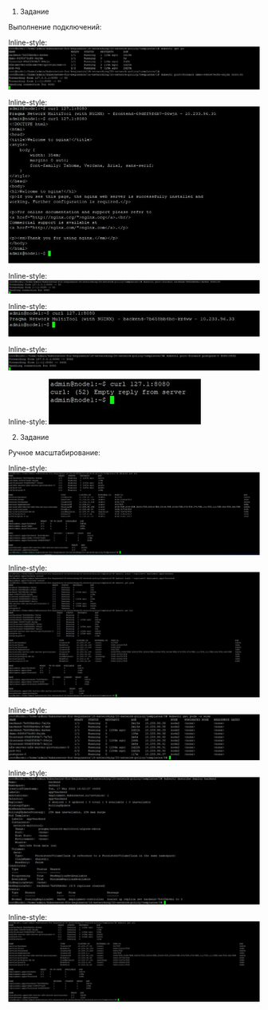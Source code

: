 1. Задание

Выполнение подключений: 

Inline-style: 
![alt text](https://github.com/Andrey-netology/13.3/blob/main/1.JPG "Logo Title Text 1")

Inline-style: 
![alt text](https://github.com/Andrey-netology/13.3/blob/main/2.JPG "Logo Title Text 1")

Inline-style: 
![alt text](https://github.com/Andrey-netology/13.3/blob/main/3.JPG "Logo Title Text 1")

Inline-style: 
![alt text](https://github.com/Andrey-netology/13.3/blob/main/4.JPG "Logo Title Text 1")

Inline-style: 
![alt text](https://github.com/Andrey-netology/13.3/blob/main/5.JPG "Logo Title Text 1")

Inline-style: 
![alt text](https://github.com/Andrey-netology/13.3/blob/main/6.JPG "Logo Title Text 1")

2. Задание

Ручное масштабирование: 

Inline-style: 
![alt text](https://github.com/Andrey-netology/13.3/blob/main/11.JPG "Logo Title Text 1")

Inline-style: 
![alt text](https://github.com/Andrey-netology/13.3/blob/main/22.JPG "Logo Title Text 1")

Inline-style: 
![alt text](https://github.com/Andrey-netology/13.3/blob/main/33.JPG "Logo Title Text 1")

Inline-style: 
![alt text](https://github.com/Andrey-netology/13.3/blob/main/44.JPG "Logo Title Text 1")

Inline-style: 
![alt text](https://github.com/Andrey-netology/13.3/blob/main/55.JPG "Logo Title Text 1")
